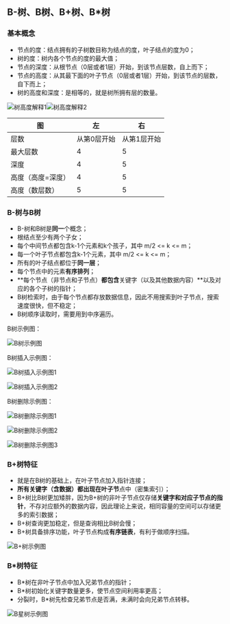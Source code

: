## B-树、B树、B+树、B*树

### 基本概念

- 节点的度：结点拥有的子树数目称为结点的度，叶子结点的度为0；
- 树的度：树内各个节点的度的最大值；
- 节点的深度：从根节点（0层或者1层）开始，到该节点层数，自上而下；
- 节点的高度：从其最下面的叶子节点（0层或者1层）开始，到该节点的层数，自下而上；
- 树的高度和深度：是相等的，就是树所拥有层的数量。

![树高度解释1](./images/树高度解释1.jpg)![树高度解释2](./images/树高度解释2.jpg)

| 图                | 左          | 右          |
| ----------------- | ----------- | ----------- |
| 层数              | 从第0层开始 | 从第1层开始 |
| 最大层数          | 4           | 5           |
| 深度              | 4           | 5           |
| 高度（高度=深度） | 4           | 5           |
| 高度（数层数）    | 5           | 5           |



### B-树与B树

- B-树和B树是**同一**个概念；
- 根结点至少有两个子女；
- 每个中间节点都包含k-1个元素和k个孩子，其中 m/2 <= k <= m；
- 每一个叶子节点都包含k-1个元素，其中 m/2 <= k <= m；
- 所有的叶子结点都位于**同一层**；
- 每个节点中的元素**有序排列**；
- **每个节点（非节点和子节点）**都包含**关键字（以及其他数据内容）**以及对应的各个子树的指针；
- B树检索时，由于每个节点都存放数据信息，因此不用搜索到叶子节点，搜索速度很快，但不稳定；
- B树顺序读取时，需要用到中序遍历。

B树示例图：

![B树示例图](./images/B树示例图.jpg)

B树插入示例图：

![B树插入示例图1](./images/B树插入示例图1.jpg)

![B树插入示例图2](./images/B树插入示例图2.jpg)

B树删除示例图：

![B树删除示例图1](./images/B树删除示例图1.jpg)

![B树删除示例图2](./images/B树删除示例图2.jpg)

![B树删除示例图3](./images/B树删除示例图3.jpg)



### B+树特征

- 就是在B树的基础上，在叶子节点加入指针连接；
- **所有关键字（含数据）**都出现在**叶子节**点中（密集索引）；
- B+树比B树更加矮胖，因为B+树的非叶子节点仅存储**关键字和对应子节点的指针**，不存对应额外的数据内容，因此理论上来说，相同容量的空间可以存储更多的索引数据；
- B+树查询更加稳定，但是查询相比B树会慢；
- B+树具备排序功能，叶子节点构成**有序链表**，有利于做顺序扫描。

![B+树示例图](./images/B+树示例图.jpg)



### B*树特征

- B*树在非叶子节点中加入兄弟节点的指针；
- B*树初始化关键字数量更多，使节点空间利用率更高；
- 分裂时，B*树先检查兄弟节点是否满，未满时会向兄弟节点转移。

![B星树示例图](./images/B星树示例图.jpg)

